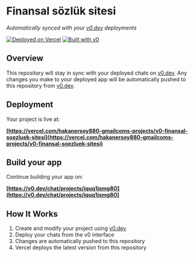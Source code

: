 # Finansal sözlük sitesi

*Automatically synced with your [v0.dev](https://v0.dev) deployments*

[![Deployed on Vercel](https://img.shields.io/badge/Deployed%20on-Vercel-black?style=for-the-badge&logo=vercel)](https://vercel.com/hakanersoy880-gmailcoms-projects/v0-finansal-soezluek-sitesi)
[![Built with v0](https://img.shields.io/badge/Built%20with-v0.dev-black?style=for-the-badge)](https://v0.dev/chat/projects/iquq1jsmg8O)

## Overview

This repository will stay in sync with your deployed chats on [v0.dev](https://v0.dev).
Any changes you make to your deployed app will be automatically pushed to this repository from [v0.dev](https://v0.dev).

## Deployment

Your project is live at:

**[https://vercel.com/hakanersoy880-gmailcoms-projects/v0-finansal-soezluek-sitesi](https://vercel.com/hakanersoy880-gmailcoms-projects/v0-finansal-soezluek-sitesi)**

## Build your app

Continue building your app on:

**[https://v0.dev/chat/projects/iquq1jsmg8O](https://v0.dev/chat/projects/iquq1jsmg8O)**

## How It Works

1. Create and modify your project using [v0.dev](https://v0.dev)
2. Deploy your chats from the v0 interface
3. Changes are automatically pushed to this repository
4. Vercel deploys the latest version from this repository